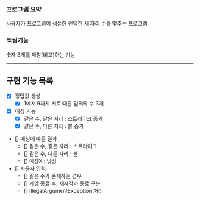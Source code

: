 ### 프로그램 요약
사용자가 프로그램이 생성한 랜덤한 세 자리 수를 맞추는 프로그램

### 핵심기능
숫자 3개를 매칭(비교)하는 기능

---
## 구현 기능 목록
- [x] 정답값 생성
  - [x] 1에서 9까지 서로 다른 임의의 수 3개
- [x] 매칭 기능
  - [x] 같은 수, 같은 자리 : 스트라이크 증가
  - [x] 같은 수, 다른 자리 : 볼 증가
- [] 매칭에 따른 결과
  - [] 같은 수, 같은 자리 : 스트라이크
  - [] 같은 수, 다른 자리 : 볼
  - [] 매칭X : 낫싱
- [] 사용자 입력
  - [] 같은 수가 존재하는 경우
  - [] 게임 종료 후, 재시작과 종료 구분
  - [] IllegalArgumentException 처리